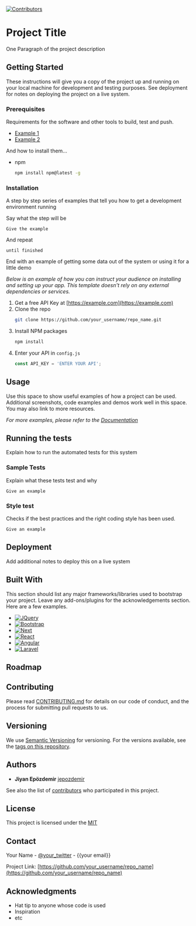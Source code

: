 [![Contributors][contributors-shield]][contributors-url]
# Project Title

One Paragraph of the project description

## Getting Started

These instructions will give you a copy of the project up and running on
your local machine for development and testing purposes. See deployment
for notes on deploying the project on a live system.

### Prerequisites

Requirements for the software and other tools to build, test and push.

- [Example 1](https://www.example.com)
- [Example 2](https://www.example.com)

And how to install them...

* npm
  ```sh
  npm install npm@latest -g
  ```

### Installation

A step by step series of examples that tell you how to get a development
environment running

Say what the step will be

    Give the example

And repeat

    until finished

End with an example of getting some data out of the system or using it
for a little demo

_Below is an example of how you can instruct your audience on installing and setting up your app. This template doesn't rely on any external dependencies or services._

1. Get a free API Key at [https://example.com](https://example.com)
2. Clone the repo
   ```sh
   git clone https://github.com/your_username/repo_name.git
   ```
3. Install NPM packages
   ```sh
   npm install
   ```
4. Enter your API in `config.js`
   ```js
   const API_KEY = 'ENTER YOUR API';

## Usage

Use this space to show useful examples of how a project can be used. Additional screenshots, code examples and demos work well in this space. You may also link to more resources.

_For more examples, please refer to the [Documentation](https://example.com)_

## Running the tests

Explain how to run the automated tests for this system

### Sample Tests

Explain what these tests test and why

    Give an example

### Style test

Checks if the best practices and the right coding style has been used.

    Give an example

## Deployment

Add additional notes to deploy this on a live system

## Built With

This section should list any major frameworks/libraries used to bootstrap your project. Leave any add-ons/plugins for the acknowledgements section. Here are a few examples.

* [![JQuery][JQuery.com]][JQuery-url]
* [![Bootstrap][Bootstrap.com]][Bootstrap-url]
* [![Next][Next.js]][Next-url]
* [![React][React.js]][React-url]
* [![Angular][Angular.io]][Angular-url]
* [![Laravel][Laravel.com]][Laravel-url]

## Roadmap

## Contributing

Please read [CONTRIBUTING.md](CONTRIBUTING.md) for details on our code
of conduct, and the process for submitting pull requests to us.

## Versioning

We use [Semantic Versioning](http://semver.org/) for versioning. For the versions available,
see the [tags on this repository](https://github.com/lenabstechnology/repository-folder-template/tags).

## Authors

  - **Jiyan Epözdemir**
    [jepozdemir](https://github.com/jepozdemir)

See also the list of
[contributors](https://github.com/lenabstechnology/repository-folder-template/contributors)
who participated in this project.

## License

This project is licensed under the [MIT](LICENSE.md)

## Contact

Your Name - [@your_twitter](https://twitter.com/your_twitter) - {{your email}}

Project Link: [https://github.com/your_username/repo_name](https://github.com/your_username/repo_name)

## Acknowledgments

  - Hat tip to anyone whose code is used
  - Inspiration
  - etc


  <!-- MARKDOWN LINKS & IMAGES -->
<!-- https://www.markdownguide.org/basic-syntax/#reference-style-links -->
[contributors-shield]: https://img.shields.io/github/contributors/lenabstechnology/repository-folder-template.svg?style=for-the-badge
[contributors-url]: https://github.com/lenabstechnology/repository-folder-template/graphs/contributors
[forks-shield]: https://img.shields.io/github/forks/lenabstechnology/repository-folder-template.svg?style=for-the-badge
[forks-url]: https://github.com/lenabstechnology/repository-folder-template/network/members
[stars-shield]: https://img.shields.io/github/stars/lenabstechnology/repository-folder-template.svg?style=for-the-badge
[stars-url]: https://github.com/lenabstechnology/repository-folder-template/stargazers
[issues-shield]: https://img.shields.io/github/issues/lenabstechnology/repository-folder-template.svg?style=for-the-badge
[issues-url]: https://github.com/lenabstechnology/repository-folder-template/issues
[license-shield]: https://img.shields.io/github/license/lenabstechnology/repository-folder-template.svg?style=for-the-badge
[license-url]: https://github.com/lenabstechnology/repository-folder-template/LICENSE.md
[linkedin-shield]: https://img.shields.io/badge/-LinkedIn-black.svg?style=for-the-badge&logo=linkedin&colorB=555
[linkedin-url]: https://www.linkedin.com/company/lenabs
[product-screenshot]: images/screenshot.png
[Next.js]: https://img.shields.io/badge/next.js-000000?style=for-the-badge&logo=nextdotjs&logoColor=white
[Next-url]: https://nextjs.org/
[React.js]: https://img.shields.io/badge/React-20232A?style=for-the-badge&logo=react&logoColor=61DAFB
[React-url]: https://reactjs.org/
[Vue.js]: https://img.shields.io/badge/Vue.js-35495E?style=for-the-badge&logo=vuedotjs&logoColor=4FC08D
[Vue-url]: https://vuejs.org/
[Angular.io]: https://img.shields.io/badge/Angular-DD0031?style=for-the-badge&logo=angular&logoColor=white
[Angular-url]: https://angular.io/
[Svelte.dev]: https://img.shields.io/badge/Svelte-4A4A55?style=for-the-badge&logo=svelte&logoColor=FF3E00
[Svelte-url]: https://svelte.dev/
[Laravel.com]: https://img.shields.io/badge/Laravel-FF2D20?style=for-the-badge&logo=laravel&logoColor=white
[Laravel-url]: https://laravel.com
[Bootstrap.com]: https://img.shields.io/badge/Bootstrap-563D7C?style=for-the-badge&logo=bootstrap&logoColor=white
[Bootstrap-url]: https://getbootstrap.com
[JQuery.com]: https://img.shields.io/badge/jQuery-0769AD?style=for-the-badge&logo=jquery&logoColor=white
[JQuery-url]: https://jquery.com 
